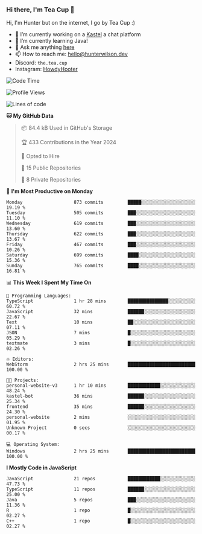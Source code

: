 ### Hi there, I'm Tea Cup 👋 

Hi, I'm Hunter but on the internet, I go by Tea Cup :)

- 🔭 I’m currently working on a [Kastel](https://github.com/KastelApp) a chat platform
- 🌱 I’m currently learning Java!
- 💬 Ask me anything [here](https://github.com/TheTeaCup/TheTeaCup/issues)
- 📫 How to reach me: [hello@hunterwilson.dev](mailto:hello@hunterwilson.dev)
- Discord: `the.tea.cup`
- Instagram: [HowdyHooter](https://instagram.com/HowdyHooter)

<!--START_SECTION:waka-->
![Code Time](http://img.shields.io/badge/Code%20Time-572%20hrs%2038%20mins-blue)

![Profile Views](http://img.shields.io/badge/Profile%20Views-6-blue)

![Lines of code](https://img.shields.io/badge/From%20Hello%20World%20I%27ve%20Written-1.5%20million%20lines%20of%20code-blue)

**🐱 My GitHub Data** 

> 📦 84.4 kB Used in GitHub's Storage 
 > 
> 🏆 433 Contributions in the Year 2024
 > 
> 💼 Opted to Hire
 > 
> 📜 15 Public Repositories 
 > 
> 🔑 8 Private Repositories 
 > 
📅 **I'm Most Productive on Monday** 

```text
Monday                   873 commits         █████░░░░░░░░░░░░░░░░░░░░   19.19 % 
Tuesday                  505 commits         ███░░░░░░░░░░░░░░░░░░░░░░   11.10 % 
Wednesday                619 commits         ███░░░░░░░░░░░░░░░░░░░░░░   13.60 % 
Thursday                 622 commits         ███░░░░░░░░░░░░░░░░░░░░░░   13.67 % 
Friday                   467 commits         ███░░░░░░░░░░░░░░░░░░░░░░   10.26 % 
Saturday                 699 commits         ████░░░░░░░░░░░░░░░░░░░░░   15.36 % 
Sunday                   765 commits         ████░░░░░░░░░░░░░░░░░░░░░   16.81 % 
```


📊 **This Week I Spent My Time On** 

```text
💬 Programming Languages: 
TypeScript               1 hr 28 mins        ███████████████░░░░░░░░░░   60.72 % 
JavaScript               32 mins             ██████░░░░░░░░░░░░░░░░░░░   22.67 % 
Text                     10 mins             ██░░░░░░░░░░░░░░░░░░░░░░░   07.11 % 
JSON                     7 mins              █░░░░░░░░░░░░░░░░░░░░░░░░   05.29 % 
textmate                 3 mins              █░░░░░░░░░░░░░░░░░░░░░░░░   02.26 % 

🔥 Editors: 
WebStorm                 2 hrs 25 mins       █████████████████████████   100.00 % 

🐱‍💻 Projects: 
personal-website-v3      1 hr 10 mins        ████████████░░░░░░░░░░░░░   48.24 % 
kastel-bot               36 mins             ██████░░░░░░░░░░░░░░░░░░░   25.34 % 
frontend                 35 mins             ██████░░░░░░░░░░░░░░░░░░░   24.30 % 
personal-website         2 mins              ░░░░░░░░░░░░░░░░░░░░░░░░░   01.95 % 
Unknown Project          0 secs              ░░░░░░░░░░░░░░░░░░░░░░░░░   00.17 % 

💻 Operating System: 
Windows                  2 hrs 25 mins       █████████████████████████   100.00 % 
```

**I Mostly Code in JavaScript** 

```text
JavaScript               21 repos            ████████████░░░░░░░░░░░░░   47.73 % 
TypeScript               11 repos            ██████░░░░░░░░░░░░░░░░░░░   25.00 % 
Java                     5 repos             ███░░░░░░░░░░░░░░░░░░░░░░   11.36 % 
R                        1 repo              █░░░░░░░░░░░░░░░░░░░░░░░░   02.27 % 
C++                      1 repo              █░░░░░░░░░░░░░░░░░░░░░░░░   02.27 % 
```




<!--END_SECTION:waka-->
